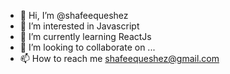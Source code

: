 - 👋 Hi, I’m @shafeequeshez
- 👀 I’m interested in Javascript 
- 🌱 I’m currently learning ReactJs
- 💞️ I’m looking to collaborate on ...
- 📫 How to reach me shafeequeshez@gmail.com 

<!---
shafeequeshez/shafeequeshez is a ✨ special ✨ repository because its `README.md` (this file) appears on your GitHub profile.
You can click the Preview link to take a look at your changes.
--->
